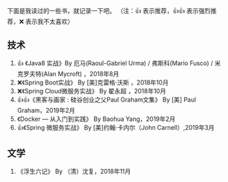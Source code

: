 下面是我读过的一些书，就记录一下吧。
（注：👍 表示推荐，👍👍 表示强烈推荐，❌ 表示我不太喜欢）

## 技术

1. 👍 《Java8 实战》By 厄马(Raoul-Gabriel Urma) / 弗斯科(Mario Fusco) / 米克罗夫特(Alan Mycroft) ，2018年8月
2. ❌《Spring Boot实战》 By [美]克雷格·沃斯 ，2018年10月
3. ❌《Spring Cloud微服务实战》 By 翟永超 ，2018年10月
4. 👍👍《黑客与画家 : 硅谷创业之父Paul Graham文集》 By [美] Paul Graham，2019年2月
5. 《Docker — 从入门到实践》 By Baohua Yang，2019年2月
6. 👍《Spring 微服务实战》 By [美]约翰·卡内尔（John Carnell）,2019年3月

## 文学

1. 《浮生六记》 By （清）沈复，2018年11月
